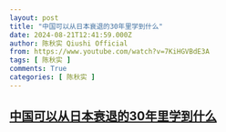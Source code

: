 ```yaml
---
layout: post
title: "中国可以从日本衰退的30年里学到什么"
date: 2024-08-21T12:41:59.000Z
author: 陈秋实 Qiushi Official
from: https://www.youtube.com/watch?v=7KiHGVBdE3A
tags: [ 陈秋实 ]
comments: True
categories: [ 陈秋实 ]
---
```

<!--1724244119000-->
[中国可以从日本衰退的30年里学到什么](https://www.youtube.com/watch?v=7KiHGVBdE3A)
------

<div>

</div>
